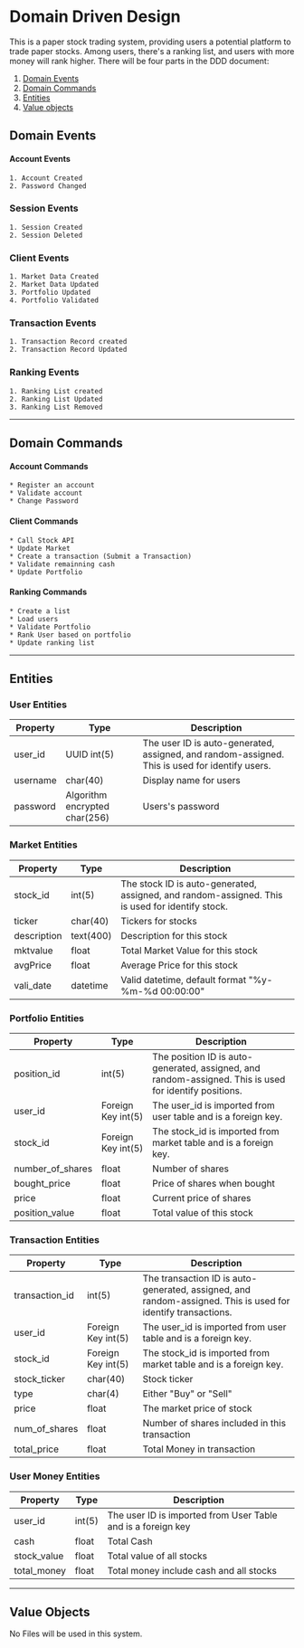 # Domain Driven Design

This is a paper stock trading system, providing users a potential platform to trade paper stocks. Among users, there's a ranking list, and users with more money will rank higher.
There will be four parts in the DDD document:
1. [Domain Events](#Domain-Events)
2. [Domain Commands](#Domain-Commands)
3. [Entities](#Entities)
4. [Value objects](#Value-Objects)

## Domain Events

#### Account Events
    1. Account Created 
    2. Password Changed
### Session Events
    1. Session Created
    2. Session Deleted
### Client Events
    1. Market Data Created
    2. Market Data Updated
    3. Portfolio Updated
    4. Portfolio Validated
### Transaction Events
    1. Transaction Record created
    2. Transaction Record Updated
### Ranking Events
    1. Ranking List created
    2. Ranking List Updated
    3. Ranking List Removed
---
## Domain Commands
#### Account Commands
    * Register an account
    * Validate account
    * Change Password
#### Client Commands
    * Call Stock API
    * Update Market
    * Create a transaction (Submit a Transaction)
    * Validate remainning cash
    * Update Portfolio
#### Ranking Commands
    * Create a list
    * Load users
    * Validate Portfolio
    * Rank User based on portfolio
    * Update ranking list
---
## Entities
### User Entities
<table>
  <thead>
    <tr>
      <th>Property</th>
      <th>Type</th>
      <th>Description</th>
    </tr>
  </thead>
  <tbody>
    <tr>
      <td>user_id</td>
      <td>UUID int(5)</td>
      <td>The user ID is auto-generated, assigned, and random-assigned. This is used for identify users.</td>
    </tr>
    <tr>
      <td>username</td>
      <td>char(40)</td>
      <td>Display name for users</td>
    </tr>
    <tr>
      <td>password</td>
      <td>Algorithm encrypted char(256)</td>
      <td>Users's password</td>
    </tr>
  </tbody>
</table>

### Market Entities
<table>
  <thead>
    <tr>
      <th>Property</th>
      <th>Type</th>
      <th>Description</th>
    </tr>
  </thead>
  <tbody>
    <tr>
      <td>stock_id</td>
      <td>int(5)</td>
      <td>The stock ID is auto-generated, assigned, and random-assigned. This is used for identify stock.</td>
    </tr>
    <tr>
      <td>ticker</td>
      <td>char(40)</td>
      <td>Tickers for stocks</td>
    </tr>
    <tr>
      <td>description</td>
      <td>text(400)</td>
      <td>Description for this stock</td>
    </tr>
    <tr>
      <td>mktvalue</td>
      <td>float</td>
      <td>Total Market Value for this stock</td>
    </tr>
    <tr>
      <td>avgPrice</td>
      <td>float</td>
      <td>Average Price for this stock</td>
    </tr>
    <tr>
      <td>vali_date</td>
      <td>datetime</td>
      <td>Valid datetime, default format "%y-%m-%d 00:00:00"</td>
    </tr>
  </tbody>
</table>

### Portfolio Entities
<table>
  <thead>
    <tr>
      <th>Property</th>
      <th>Type</th>
      <th>Description</th>
    </tr>
  </thead>
  <tbody>
    <tr>
      <td>position_id</td>
      <td>int(5)</td>
      <td>The position ID is auto-generated, assigned, and random-assigned. This is used for identify positions.</td>
    </tr>
    <tr>
      <td>user_id</td>
      <td>Foreign Key int(5)</td>
      <td>The user_id is imported from user table and is a foreign key.</td>
    </tr>
    <tr>
      <td>stock_id</td>
      <td>Foreign Key int(5)</td>
      <td>The stock_id is imported from market table and is a foreign key.</td>
    </tr>
    <tr>
      <td>number_of_shares</td>
      <td>float</td>
      <td>Number of shares</td>
    </tr>
    <tr>
      <td>bought_price</td>
      <td>float</td>
      <td>Price of shares when bought</td>
    </tr>
    <tr>
      <td>price</td>
      <td>float</td>
      <td>Current price of shares</td>
    </tr>
    <tr>
      <td>position_value</td>
      <td>float</td>
      <td>Total value of this stock</td>
    </tr>
  </tbody>
</table>

### Transaction Entities
<table>
  <thead>
    <tr>
      <th>Property</th>
      <th>Type</th>
      <th>Description</th>
    </tr>
  </thead>
  <tbody>
    <tr>
      <td>transaction_id</td>
      <td>int(5)</td>
      <td>The transaction ID is auto-generated, assigned, and random-assigned. This is used for identify transactions.</td>
    </tr>
    <tr>
      <td>user_id</td>
      <td>Foreign Key int(5)</td>
      <td>The user_id is imported from user table and is a foreign key.</td>
    </tr>
    <tr>
      <td>stock_id</td>
      <td>Foreign Key int(5)</td>
      <td>The stock_id is imported from market table and is a foreign key.</td>
    </tr>
    <tr>
      <td>stock_ticker</td>
      <td>char(40)</td>
      <td>Stock ticker</td>
    </tr>
    <tr>
      <td>type</td>
      <td>char(4)</td>
      <td>Either "Buy" or "Sell"</td>
    </tr>
    <tr>
      <td>price</td>
      <td>float</td>
      <td>The market price of stock</td>
    </tr>
    <tr>
      <td>num_of_shares</td>
      <td>float</td>
      <td>Number of shares included in this transaction</td>
    </tr>
    <tr>
      <td>total_price</td>
      <td>float</td>
      <td>Total Money in transaction</td>
    </tr>
  </tbody>
</table>

### User Money Entities
<table>
  <thead>
    <tr>
      <th>Property</th>
      <th>Type</th>
      <th>Description</th>
    </tr>
  </thead>
  <tbody>
    <tr>
      <td>user_id</td>
      <td>int(5)</td>
      <td>The user ID is imported from User Table and is a foreign key</td>
    </tr>
    <tr>
      <td>cash</td>
      <td>float</td>
      <td>Total Cash</td>
    </tr>
    <tr>
      <td>stock_value</td>
      <td>float</td>
      <td>Total value of all stocks</td>
    </tr>
    <tr>
      <td>total_money</td>
      <td>float</td>
      <td>Total money include cash and all stocks</td>
    </tr>
  </tbody>
</table>

---
## Value Objects
No Files will be used in this system.
